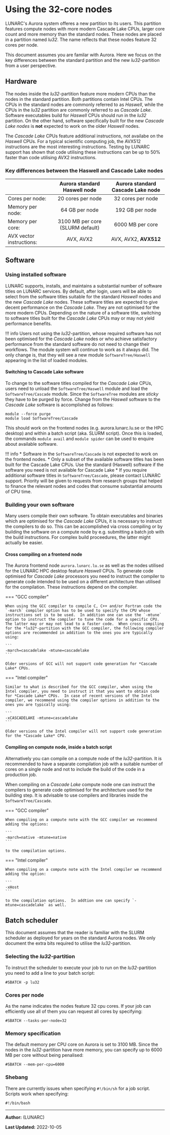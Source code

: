 # Using the 32-core nodes

LUNARC's Aurora system offeres a new partition to its users.   This partition features compute nodes with more modern Cascade Lake CPUs, larger core count and more memory than the standard nodes.  These nodes are placed in a partition named *lu32*.   The name reflects that these nodes feature 32 cores per node. 

This document assumes you are familar with Aurora.   Here we focus on the key differences between the standard partition and the new *lu32*-partition from a user perspective.

## Hardware
The nodes inside the *lu32*-partition feature more modern CPUs than the nodes in the standard partition.  Both partitions contain Intel CPUs.  The CPUs in the standard nodes are commonly referred to as *Haswell*, while the CPUs in the *lu32* partition are commonly referred to as *Cascade Lake*.  Software executables build for *Haswell* CPUs should run in the *lu32* partition.  On the other hand, software specifically built for the new *Cascade Lake nodes* is **not** expected to work on the older *Haswell* nodes.

The *Cascade Lake* CPUs feature additional instructions, not availabe on the *Haswell* CPUs.  For a typical scientific computing job, the AVX512 instructions are the most interesting instructions.  Testing by LUNARC support has shown that code utilising these instructions can be up to 50% faster than code utilising AVX2 instructions.  

### Key differences between the Haswell and Cascade Lake nodes
|                | Aurora standard Haswell node | Aurora standard Cascade Lake node |
|----------------|:----------------------------:|:---------------------------------:|
|Cores per node: |      20 cores per node       |       32 cores per node           |
|Memory per node:|      64 GB per node	        |               192 GB per node     |
|Memory per core:| 3100 MB per core (SLURM default) |     6000 MB per core          |
|AVX vector instructions: | AVX, AVX2            | AVX, AVX2, **AVX512**                 |



## Software

### Using installed software
LUNARC supports, installs, and maintains a substantial number of software titles on LUNARC services.  By default, after login, users will be able to select from the software titles suitable for the standard *Haswell* nodes and the new *Cascade Lake* nodes.  These software titles are expected to give decent performance on the *Cascade Lake*. They are not optimised for the more modern CPUs.  Depending on the nature of a software title, switching to software titles built for the *Cascade Lake* CPUs may or may not yield performance benefits.

!!! info
    Users not using the *lu32*-partition, whose required software has not been optimised for the *Cascade Lake* nodes or who achieve satisfactory performance from the standard software do not need to change their workflows.  The module system will continue to work as it always did.  The only change is, that they will see a new module `SoftwareTree/Haswell` appearing in the list of loaded modules.

#### Switching to Cascade Lake software
To change to the software titles compiled for the *Cascade Lake* CPUs, users need to unload the `SoftwareTree/Haswell` module and load the `SoftwareTree/Cascade` module.  Since the `SoftwareTree` modules are *sticky* they have to be purged by force.  Change from the *Haswell* software to the *Cascade Lake* software is accomplished as follows:

```
module --force purge
module load SoftwareTree/Cascade
```
This should work on the frontend nodes (e.g. aurora.lunarc.lu.se or the HPC desktop) and within a batch script (aka. SLURM script).  Once this is loaded, the commands `module avail` and `module spider` can be used to enquire about available software.

!!! info
    * Software in the `SoftwareTree/Cascade` is not expected to work on the frontend nodes.
    * Only a subset of the available software titles has been built for the Cascade Lake CPUs.  Use the standard (Haswell) software if the software you need is not available for Cascade Lake
    * If you require additional software titles in `SoftwareTree/Cascade`, please contact LUNARC support.   Priority will be given to requests from research groups that helped to finance the relevant nodes and codes that consume substantial amounts of CPU time.


### Building your own software

Many users compile their own software.  To obtain executables and binaries which are optimised for the *Cascade Lake* CPUs, it is necessary to instruct the compilers to do so.   This can be accomplished via cross compiling or by building the software on a compute node by e.g. submitting a batch job with the build instructions.   For complex build proceedures, the latter might actually be easier.

#### Cross compiling on a frontend node
The Aurora frontend node `aurora.lunarc.lu.se` as well as the nodes utilised for the LUNARC HPC desktop feature *Haswell* CPUs.  To generate code optimised for *Cascade Lake* processors you need to instruct the compiler to generate code intended to be used on a different architecture than utilised for the compilation.  These instructions depend on the compiler.

=== "GCC compiler"

    When using the GCC compiler to compile C, C++ and/or Fortran code the `-march` compiler option has to be used to specify the CPU whose instructions set is to be used.  In addition one can use the `-mtune` option to instruct the compiler to tune the code for a specific CPU.  The latter may or may not lead to a faster code.  When cross compiling for the *lu32*-partition with the GCC compiler, the following compiler options are recommended in addition to the ones you are typically using:

    ```
    -march=cascadelake -mtune=cascadelake
    ```

    Older versions of GCC will not support code generation for *Cascade Lake* CPUs.

=== "Intel compiler"

    Similar to what is described for the GCC compiler, when using the Intel compiler, you need to instruct it that you want to obtain code for *Cascade Lake* CPUs.  In case of recent versions of the Intel compiler, we recommend using the compiler options in addition to the ones you are typically using:

    ```
    -xCASCADELAKE -mtune=cascadelake
    ```

    Older versions of the Intel compiler will not support code generation for the *Cascade Lake* CPU.

#### Compiling on compute node, inside a batch script
Alternatively you can compile on a compute node of the *lu32*-partition.  It is recommended to have a separate compilation job with a suitable number of cores on a single node and not to include the build of the code in a production job.

When compiling on a *Cascade Lake* compute node one can instruct the compilers to generate code optimised for the architecture used for the building step.   It is advisable to use compilers and libraries inside the ```SoftwareTree/Cascade```.  

=== "GCC compiler"

    When compiling on a compute note with the GCC compiler we recommend adding the options:

    ```
    -march=native -mtune=native
    ```

    to the compilation options.

=== "Intel compiler"

    When compiling on a compute note with the Intel compiler we recommend adding the option:

    ```
    -xHost 
    ```

    to the compilation options.  In addtion one can specify `-mtune=cascadelake` as well.

## Batch scheduler
This document assumes that the reader is familiar with the SLURM scheduler as deployed for years on the standard Aurora nodes.   We only document the extra bits required to utilise the *lu32*-partition.
### Selecting the *lu32*-partition
To instruct the scheduler to execute your job to run on the *lu32*-partition you need to add a line to your batch script:

```
#SBATCH -p lu32
```
### Cores per node
As the name indicates the nodes feature 32 cpu cores.  If your job can efficiently use all of them you can request all cores by specifying:

```
#SBATCH --tasks-per-node=32
```
### Memory specification
The default memory per CPU core on Aurora is set to 3100 MB.  Since the nodes in the *lu32*-partition have more memory, you can specify up to 6000 MB per core without being penalised:

```
#SBATCH --mem-per-cpu=6000 
```
### Shebang
There are currently issues when specifying `#!/bin/sh` for a job script. Scripts work when specifying:

```
#!/bin/bash  
``` 

---

**Author:**
(LUNARC)

**Last Updated:**
2022-10-05